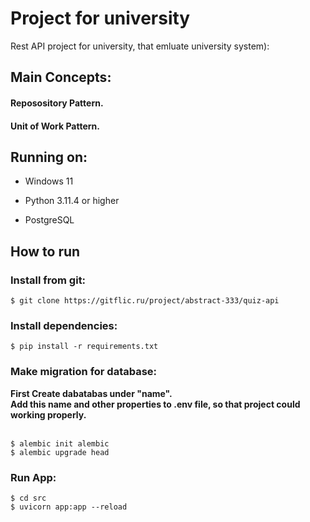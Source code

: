 # Project for university
Rest API project for university, that emluate university system):
<br/>
## Main Concepts:
#### Reposository Pattern.
#### Unit of Work Pattern.

## Running on:
* Windows 11

* Python 3.11.4 or higher

* PostgreSQL

## How to run
### Install from git:
```shell
$ git clone https://gitflic.ru/project/abstract-333/quiz-api
```
### Install dependencies:
```shell
$ pip install -r requirements.txt
```
### Make migration for database:
<strong>
First Create dabatabas under "name".
<br>
Add this name and other properties to .env file, so that project could working properly.
</strong>
<br>
<br>

```shell
$ alembic init alembic
$ alembic upgrade head
```
### Run App:
```shell
$ cd src
$ uvicorn app:app --reload
```
